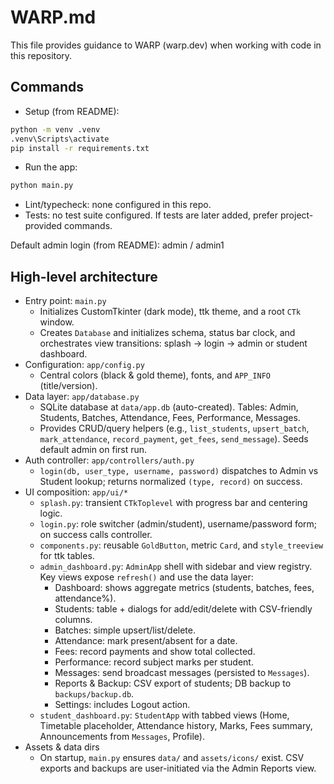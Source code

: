 # WARP.md

This file provides guidance to WARP (warp.dev) when working with code in this repository.

## Commands

- Setup (from README):
```bash path=null start=null
python -m venv .venv
.venv\Scripts\activate
pip install -r requirements.txt
```
- Run the app:
```bash path=null start=null
python main.py
```
- Lint/typecheck: none configured in this repo.
- Tests: no test suite configured. If tests are later added, prefer project-provided commands.

Default admin login (from README): admin / admin1

## High-level architecture

- Entry point: `main.py`
  - Initializes CustomTkinter (dark mode), ttk theme, and a root `CTk` window.
  - Creates `Database` and initializes schema, status bar clock, and orchestrates view transitions:
    splash → login → admin or student dashboard.
- Configuration: `app/config.py`
  - Central colors (black & gold theme), fonts, and `APP_INFO` (title/version).
- Data layer: `app/database.py`
  - SQLite database at `data/app.db` (auto-created). Tables: Admin, Students, Batches, Attendance, Fees, Performance, Messages.
  - Provides CRUD/query helpers (e.g., `list_students`, `upsert_batch`, `mark_attendance`, `record_payment`, `get_fees`, `send_message`). Seeds default admin on first run.
- Auth controller: `app/controllers/auth.py`
  - `login(db, user_type, username, password)` dispatches to Admin vs Student lookup; returns normalized `(type, record)` on success.
- UI composition: `app/ui/*`
  - `splash.py`: transient `CTkToplevel` with progress bar and centering logic.
  - `login.py`: role switcher (admin/student), username/password form; on success calls controller.
  - `components.py`: reusable `GoldButton`, metric `Card`, and `style_treeview` for ttk tables.
  - `admin_dashboard.py`: `AdminApp` shell with sidebar and view registry. Key views expose `refresh()` and use the data layer:
    - Dashboard: shows aggregate metrics (students, batches, fees, attendance%).
    - Students: table + dialogs for add/edit/delete with CSV-friendly columns.
    - Batches: simple upsert/list/delete.
    - Attendance: mark present/absent for a date.
    - Fees: record payments and show total collected.
    - Performance: record subject marks per student.
    - Messages: send broadcast messages (persisted to `Messages`).
    - Reports & Backup: CSV export of students; DB backup to `backups/backup.db`.
    - Settings: includes Logout action.
  - `student_dashboard.py`: `StudentApp` with tabbed views (Home, Timetable placeholder, Attendance history, Marks, Fees summary, Announcements from `Messages`, Profile).
- Assets & data dirs
  - On startup, `main.py` ensures `data/` and `assets/icons/` exist. CSV exports and backups are user-initiated via the Admin Reports view.
